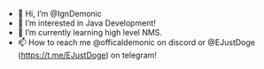 - 👋 Hi, I’m @IgnDemonic
- 👀 I’m interested in Java Development!
- 🌱 I’m currently learning high level NMS.
- 📫 How to reach me @officaldemonic on discord or @EJustDoge (https://t.me/EJustDoge) on telegram!


